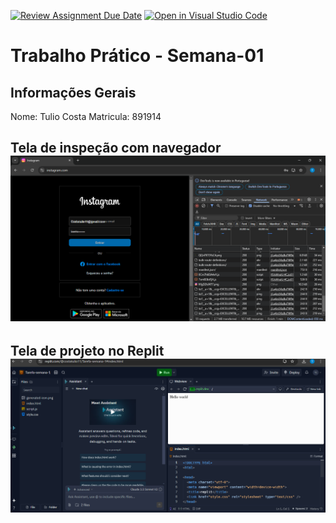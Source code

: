 [![Review Assignment Due Date](https://classroom.github.com/assets/deadline-readme-button-22041afd0340ce965d47ae6ef1cefeee28c7c493a6346c4f15d667ab976d596c.svg)](https://classroom.github.com/a/Ue6hVgM5)
[![Open in Visual Studio Code](https://classroom.github.com/assets/open-in-vscode-2e0aaae1b6195c2367325f4f02e2d04e9abb55f0b24a779b69b11b9e10269abc.svg)](https://classroom.github.com/online_ide?assignment_repo_id=18193318&assignment_repo_type=AssignmentRepo)
# Trabalho Prático - Semana-01

## Informações Gerais
Nome: Tulio Costa
Matricula: 891914

## Tela de inspeção com navegador![alt text](<Captura de tela 2025-02-18 182443.png>)


## Tela de projeto no Replit![alt text](<Captura de tela 2025-02-18 180451.png>)
 

